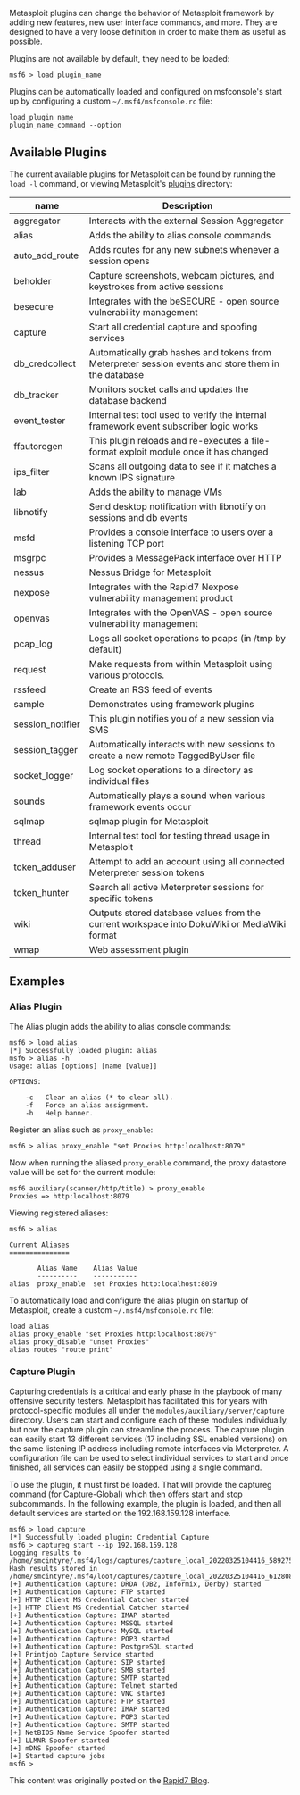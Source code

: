 Metasploit plugins can change the behavior of Metasploit framework by adding new features, new user interface commands, and more.
They are designed to have a very loose definition in order to make them as useful as possible.

Plugins are not available by default, they need to be loaded:

```msf
msf6 > load plugin_name
```

Plugins can be automatically loaded and configured on msfconsole's start up by configuring a custom `~/.msf4/msfconsole.rc` file:

```
load plugin_name
plugin_name_command --option
```

## Available Plugins

The current available plugins for Metasploit can be found by running the `load -l` command, or viewing Metasploit's [plugins](https://github.com/rapid7/metasploit-framework/tree/master/plugins) directory:

| name             | Description                                                                                         |
|------------------|-----------------------------------------------------------------------------------------------------|
| aggregator       | Interacts with the external Session Aggregator                                                      |
| alias            | Adds the ability to alias console commands                                                          |
| auto_add_route   | Adds routes for any new subnets whenever a session opens                                            |
| beholder         | Capture screenshots, webcam pictures, and keystrokes from active sessions                           |
| besecure         | Integrates with the beSECURE - open source vulnerability management                                 |
| capture          | Start all credential capture and spoofing services                                                  |
| db_credcollect   | Automatically grab hashes and tokens from Meterpreter session events and store them in the database |
| db_tracker       | Monitors socket calls and updates the database backend                                              |
| event_tester     | Internal test tool used to verify the internal framework event subscriber logic works               |
| ffautoregen      | This plugin reloads and re-executes a file-format exploit module once it has changed                |
| ips_filter       | Scans all outgoing data to see if it matches a known IPS signature                                  |
| lab              | Adds the ability to manage VMs                                                                      |
| libnotify        | Send desktop notification with libnotify on sessions and db events                                  |
| msfd             | Provides a console interface to users over a listening TCP port                                     |
| msgrpc           | Provides a MessagePack interface over HTTP                                                          |
| nessus           | Nessus Bridge for Metasploit                                                                        |
| nexpose          | Integrates with the Rapid7 Nexpose vulnerability management product                                 |
| openvas          | Integrates with the OpenVAS - open source vulnerability management                                  |
| pcap_log         | Logs all socket operations to pcaps (in /tmp by default)                                            |
| request          | Make requests from within Metasploit using various protocols.                                       |
| rssfeed          | Create an RSS feed of events                                                                        |
| sample           | Demonstrates using framework plugins                                                                |
| session_notifier | This plugin notifies you of a new session via SMS                                                      |
| session_tagger   | Automatically interacts with new sessions to create a new remote TaggedByUser file                  |
| socket_logger    | Log socket operations to a directory as individual files                                            |
| sounds           | Automatically plays a sound when various framework events occur                                     |
| sqlmap           | sqlmap plugin for Metasploit                                                                        |
| thread           | Internal test tool for testing thread usage in Metasploit                                          |
| token_adduser    | Attempt to add an account using all connected Meterpreter session tokens                            |
| token_hunter     | Search all active Meterpreter sessions for specific tokens                                          |
| wiki             | Outputs stored database values from the current workspace into DokuWiki or MediaWiki format         |
| wmap             | Web assessment plugin                                                                               |

## Examples

### Alias Plugin

The Alias plugin adds the ability to alias console commands:

```
msf6 > load alias
[*] Successfully loaded plugin: alias
msf6 > alias -h
Usage: alias [options] [name [value]]

OPTIONS:

    -c   Clear an alias (* to clear all).
    -f   Force an alias assignment.
    -h   Help banner.
```

Register an alias such as `proxy_enable`:

```msf
msf6 > alias proxy_enable "set Proxies http:localhost:8079"
```

Now when running the aliased `proxy_enable` command, the proxy datastore value will be set for the current module:

```msf
msf6 auxiliary(scanner/http/title) > proxy_enable
Proxies => http:localhost:8079
```

Viewing registered aliases:

```
msf6 > alias

Current Aliases
===============

       Alias Name    Alias Value
       ----------    -----------
alias  proxy_enable  set Proxies http:localhost:8079

```

To automatically load and configure the alias plugin on startup of Metasploit, create a custom `~/.msf4/msfconsole.rc` file:

```
load alias
alias proxy_enable "set Proxies http:localhost:8079"
alias proxy_disable "unset Proxies"
alias routes "route print"
```

### Capture Plugin

Capturing credentials is a critical and early phase in the playbook of many offensive security testers. Metasploit has
facilitated this for years with protocol-specific modules all under the `modules/auxiliary/server/capture` directory. Users can start and configure
each of these modules individually, but now the capture plugin can streamline the process. The capture plugin can easily start 13
different services (17 including SSL enabled versions) on the same listening IP address including remote interfaces via Meterpreter.
A configuration file can be used to select individual services to start and once finished, all services can easily be stopped
using a single command.

To use the plugin, it must first be loaded. That will provide the captureg command (for Capture-Global) which then offers start
and stop subcommands. In the following example, the plugin is loaded, and then all default services are started on the 192.168.159.128 interface.

```msf
msf6 > load capture
[*] Successfully loaded plugin: Credential Capture
msf6 > captureg start --ip 192.168.159.128
Logging results to /home/smcintyre/.msf4/logs/captures/capture_local_20220325104416_589275.txt
Hash results stored in /home/smcintyre/.msf4/loot/captures/capture_local_20220325104416_612808
[+] Authentication Capture: DRDA (DB2, Informix, Derby) started
[+] Authentication Capture: FTP started
[+] HTTP Client MS Credential Catcher started
[+] HTTP Client MS Credential Catcher started
[+] Authentication Capture: IMAP started
[+] Authentication Capture: MSSQL started
[+] Authentication Capture: MySQL started
[+] Authentication Capture: POP3 started
[+] Authentication Capture: PostgreSQL started
[+] Printjob Capture Service started
[+] Authentication Capture: SIP started
[+] Authentication Capture: SMB started
[+] Authentication Capture: SMTP started
[+] Authentication Capture: Telnet started
[+] Authentication Capture: VNC started
[+] Authentication Capture: FTP started
[+] Authentication Capture: IMAP started
[+] Authentication Capture: POP3 started
[+] Authentication Capture: SMTP started
[+] NetBIOS Name Service Spoofer started
[+] LLMNR Spoofer started
[+] mDNS Spoofer started
[+] Started capture jobs
msf6 >
```

This content was originally posted on the [Rapid7 Blog](https://www.rapid7.com/blog/post/2022/03/25/metasploit-weekly-wrap-up-154/).
